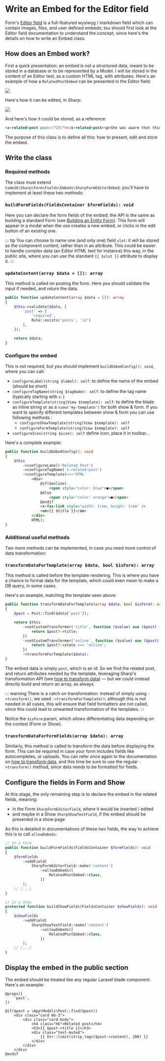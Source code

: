 # Write an Embed for the Editor field

Form's [Editor field](form-fields/editor.md) is a full-featured wysiwyg / markdown field which can contain images, files, and user defined embeds; tou should first look at the Editor field documentation to understand the concept, since here's the details on how to write an Embed class.

## How does an Embed work?

First a quick presentation: an embed is not a structured data, meant to be stored in a database or to be represented by a Model. I will be stored in the content of an Editor text, as a custom HTML tag, with attributes. Here's an example of how a `RelatedPostEmbed` can be presented in the Editor field:

<img src="./img/v9/embed-editor.png" size="500">

Here's how it can be edited, in Sharp:

<img src="./img/v9/embed-form.png" size="250">

And here's how it could be stored, as a reference:

```html
<x-related-post post=\"25\"></x-related-post><p>She was aware that things could go wrong. [...]</p>
```

The purpose of this class is to define all this: how to present, edit and store the embed.

## Write the class

### Required methods

The class must extend `Code16\Sharp\Form\Fields\Embeds\SharpFormEditorEmbed`; you'll have to implement at least these two methods:

### `buildFormFields(FieldsContainer $formFields): void`

Here you can declare the form fields of the embed; the API is the same as building a standard Form (see [Building an Entity Form](building-form.md)). This form will appear in a modal when the use creates a new embed, or clicks in the edit button of an existing one.

::: tip
You can choose to name one (and only one) field `slot`: it will be stored as the component content, rather than in an attribute. This could be easier to handle complex data (an Editor HTML text for instance) this way, in the public site, where you can use the standard `{{ $slot }}` attribute to display it.
:::

### `updateContent(array $data = []): array`

This method is called on posting the form. Here you should validate the input if needed, and return the data.

```php
public function updateContent(array $data = []): array
{
    $this->validate($data, [
        'post' => [
            'required', 
            Rule::exists('posts', 'id')
        ],
    ]);

    return $data;
}
```

### Configure the embed

This is not required, but you should implement `buildEmbedConfig(): void`, where you can call:

- `configureLabel(string $label): self`: to define the name of the embed (should be short)
- `configureTagName(string $tagName): self`: to define the tag name (typically starting with `x-`)
- `configureTemplate(string|View $template): self`: to define the blade as inline string or as a `view('my-template')` for both show & form. If you want to specify different templates between show & form you can use following methods :
  - `configureShowTemplate(string|View $template): self`
  - `configureFormTemplate(string|View $template): self`
- `configureIcon(string $icon): self` define icon, place it in toolbar...

Here's a complete example:

```php
public function buildEmbedConfig(): void
{
    $this
        ->configureLabel('Related Post')
        ->configureTagName('x-related-post')
        ->configureTemplate(<<<'HTML'
            <div>
                @if($online)
                    <span style="color: blue">●</span>
                @else
                    <span style="color: orange">●</span>
                @endif
                <x-fas-link style="width: 1rem; height: 1rem" />
                <em>{{ $title }}</em>
            </div>
            HTML);
}
```

### Additional useful methods

Two more methods can be implemented, in case you need more control of data transformation:

### `transformDataForTemplate(array $data, bool $isForm): array`

This method is called before the template rendering. This is where you have a chance to format data for the template, which could even mean to make a DB query, in some cases.

Here's an example, matching the template seen above:

```php
public function transformDataForTemplate(array $data, bool $isForm): array
{
    $post = Post::find($data['post']);

    return $this
        ->setCustomTransformer('title', function ($value) use ($post) {
            return $post?->title;
        })
        ->setCustomTransformer('online', function ($value) use ($post) {
            return $post?->state === 'online';
        })
        ->transformForTemplate($data);
}
```

The embed data is simply `post`, which is an id. So we find the related post, and return attributes needed by the template, leveraging Sharp's transformation API (see [how to transform data](how-to-transform-data.md)) — but we could instead directly build and return an array, as always.

::: warning 
There is a catch on transformation: instead of simply using `->transform()`, we used `->transformForTemplate()`: although this is not needed in all cases, this will ensure that field formatters are not called, since this could lead to unwanted transformation of the templates.
:::

Notice the `$isForm` param, which allows differentiating data depending on the context (Form or Show).

### `transformDataForFormFields(array $data): array`

Similarly, this method is called to transform the data before displaying the form. This can be required in case your form includes fields like autocompletes, or uploads. You can refer once again to the documentation on [how to transform data](how-to-transform-data.md), and this time be sure to use the regular `->transform()` method, since data needs to be formatted for fields.

## Configure the fields in Form and Show

At this stage, the only remaining step is to declare the embed in the related fields, meaning:

- in the Form `SharpFormEditorField`, where it would be inserted / edited
- and maybe in a Show `SharpShowTextField`, if the embed should be presented in a show page

As this is detailed in documentations of these two fields, the way to achieve this is to call `allowEmbeds`:

```php
// In a Form
public function buildFormFields(FieldsContainer $formFields): void
{
    $formFields
        ->addField(
            SharpFormEditorField::make('content')
                ->allowEmbeds([
                    RelatedPostEmbed::class,
                ])
        );
    // [...]
}
```

```php
// In a Show
protected function buildShowFields(FieldsContainer $showFields): void
{
    $showFields
        ->addField(
            SharpShowTextField::make('content')
                ->allowEmbeds([
                    RelatedPostEmbed::class,
                ])
        );
    // [...]
}
```

## Display the embed in the public section

The embed should be treated like any regular Laravel blade component. Here's an example:

```blade
@props([
    'post',
])

@if($post = \App\Models\Post::find($post))
    <div class="card mb-3">
        <div class="card-body">
            <h4 class="h6">Related post</h4>
            <h3>{{ $post->title }}</h3>
            <div class="text-muted">
                {{ Str::limit(strip_tags($post->content), 200) }}
            </div>
        </div>
    </div>
@endif
```

